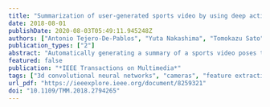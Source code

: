 ```yaml
---
title: "Summarization of user-generated sports video by using deep action recognition features"
date: 2018-08-01
publishDate: 2020-08-03T05:49:11.945248Z
authors: ["Antonio Tejero-De-Pablos", "Yuta Nakashima", "Tomokazu Sato", "Naokazu Yokoya", "Marko Linna", "Esa Rahtu"]
publication_types: ["2"]
abstract: "Automatically generating a summary of a sports video poses the challenge of detecting interesting moments, or highlights, of a game. Traditional sports video summarization methods leverage editing conventions of broadcast sports video that facilitate the extraction of high-level semantics. However, user-generated videos are not edited and, thus, traditional methods are not suitable to generate a summary. In order to solve this problem, this paper proposes a novel video summarization method that uses players' actions as a cue to determine the highlights of the original video. A deep neural-network-based approach is used to extract two types of action-related features and to classify video segments into interesting or uninteresting parts. The proposed method can be applied to any sports in which games consist of a succession of actions. Especially, this paper considers the case of Kendo (Japanese fencing) as an example of a sport to evaluate the proposed method. The method is trained using Kendo videos with ground truth labels that indicate the video highlights. The labels are provided by annotators possessing a different experience with respect to Kendo to demonstrate how the proposed method adapts to different needs. The performance of the proposed method is compared with several combinations of different features, and the results show that it outperforms previous summarization methods."
featured: false
publication: "*IEEE Transactions on Multimedia*"
tags: ["3d convolutional neural networks", "cameras", "feature extraction", "games", "hidden markov models", "japanese fencing", "kendo videos", "semantics", "sports video summarization", "three-dimensional displays", "action recognition", "action-related features", "deep action recognition features", "deep learning", "deep neural-network-based approach", "feature extraction", "high-level semantics", "image segmentation", "interesting parts", "long short-term memory", "neural nets", "player action", "sport", "uninteresting parts", "user-generated sport video summarization method", "user-generated video", "video highlights", "video segments", "video signal processing"]
url_pdf: "https://ieeexplore.ieee.org/document/8259321"
doi: "10.1109/TMM.2018.2794265"
---
```


